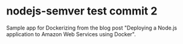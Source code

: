 # nodejs-semver test commit 2
Sample app for Dockerizing from the blog post "Deploying a Node.js application to Amazon Web Services using Docker".
